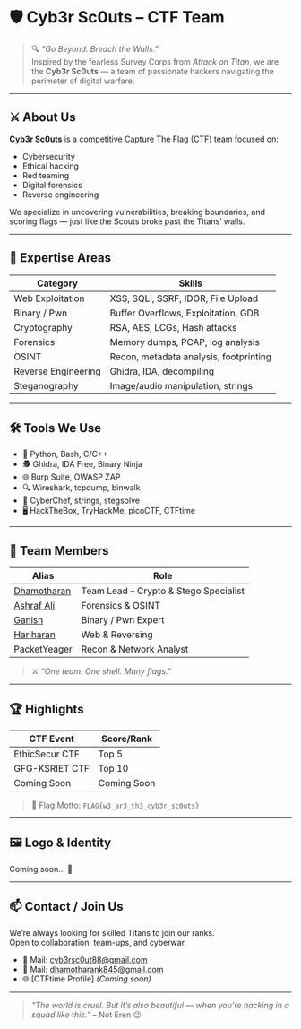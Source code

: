 ﻿# 🛡️ Cyb3r Sc0uts – CTF Team

> 🔍 _“Go Beyond. Breach the Walls.”_  
> Inspired by the fearless Survey Corps from *Attack on Titan*, we are the **Cyb3r Sc0uts** — a team of passionate hackers navigating the perimeter of digital warfare.

---

## ⚔️ About Us

**Cyb3r Sc0uts** is a competitive Capture The Flag (CTF) team focused on:
- Cybersecurity
- Ethical hacking
- Red teaming
- Digital forensics
- Reverse engineering

We specialize in uncovering vulnerabilities, breaking boundaries, and scoring flags — just like the Scouts broke past the Titans’ walls.

---

## 🧠 Expertise Areas

| Category              | Skills                               |
|-----------------------|---------------------------------------|
| Web Exploitation      | XSS, SQLi, SSRF, IDOR, File Upload    |
| Binary / Pwn          | Buffer Overflows, Exploitation, GDB   |
| Cryptography          | RSA, AES, LCGs, Hash attacks          |
| Forensics             | Memory dumps, PCAP, log analysis      |
| OSINT                 | Recon, metadata analysis, footprinting|
| Reverse Engineering   | Ghidra, IDA, decompiling              |
| Steganography         | Image/audio manipulation, strings     |

---

## 🛠️ Tools We Use

- 🐍 Python, Bash, C/C++
- 🕵️ Ghidra, IDA Free, Binary Ninja
- 🌐 Burp Suite, OWASP ZAP
- 🔍 Wireshark, tcpdump, binwalk
- 🧰 CyberChef, strings, stegsolve
- 🖥️ HackTheBox, TryHackMe, picoCTF, CTFtime

---

## 👥 Team Members

| Alias                  | Role                        |
|------------------------|-----------------------------|
| [Dhamotharan](https://github.com/Dhamotharan-K-84)            | Team Lead – Crypto & Stego Specialist |
| [Ashraf Ali](https://github.com/ashrafali005)             |  Forensics & OSINT  |
| [Ganish](https://github.com/Ganish-2005)       | Binary / Pwn Expert        |
| [Hariharan](https://github.com/hariharan-km)     |  Web & Reversing         |
| PacketYeager     | Recon & Network Analyst    |

> ⚔️ *“One team. One shell. Many flags.”*

---

## 🏆 Highlights

| CTF Event         | Score/Rank   |
|-------------------|--------------|
| EthicSecur CTF    | Top 5        |
| GFG-KSRIET CTF    | Top 10       |
| Coming Soon    | Coming Soon       |

> 🚩 Flag Motto: `FLAG{w3_ar3_th3_cyb3r_sc0uts}`

---

## 🖼️ Logo & Identity

Coming soon… 👀  

---

## 📫 Contact / Join Us

We’re always looking for skilled Titans to join our ranks.  
Open to collaboration, team-ups, and cyberwar.

- 📧 Mail: cyb3rsc0ut88@gmail.com
- 📧 Mail: dhamotharank845@gmail.com
- 🌐 [CTFtime Profile] *(Coming soon)*

---

> _“The world is cruel. But it’s also beautiful — when you're hacking in a squad like this.”_ – Not Eren 😉

